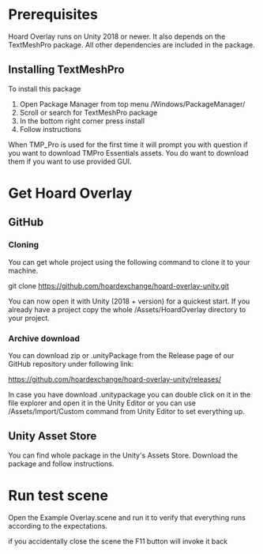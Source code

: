 # Prerequisites
Hoard Overlay runs on Unity 2018 or newer. It also depends on the TextMeshPro package. All other dependencies are included in the package.

## Installing TextMeshPro
To install this package 
1. Open Package Manager from top menu /Windows/PackageManager/
2. Scroll or search for TextMeshPro package
3. In the bottom right corner press install
4. Follow instructions

When TMP_Pro is used for the first time it will prompt you with question if you want to download TMPro Essentials assets. You do want to download them if you want to use provided GUI.

# Get Hoard Overlay #

## GitHub ##

### Cloning ###

You can get whole project using the following command to clone it to your machine.

git clone https://github.com/hoardexchange/hoard-overlay-unity.git

You can now open it with Unity (2018 + version) for a quickest start.
If you already have a project copy the whole /Assets/HoardOverlay directory to your project.

### Archive download ###

You can download zip or .unityPackage from the Release page of our GitHub repository under following link:

https://github.com/hoardexchange/hoard-overlay-unity/releases/

In case you have download .unitypackage you can double click on it in the file explorer and open it in the Unity Editor or you can use /Assets/Import/Custom command from Unity Editor to set everything up. 

## Unity Asset Store ##

You can find whole package in the Unity's Assets Store. Download the package and follow instructions.

# Run test scene

Open the Example Overlay.scene and run it to verify that everything runs according to the expectations.

if you accidentally close the scene the F11 button will invoke it back
